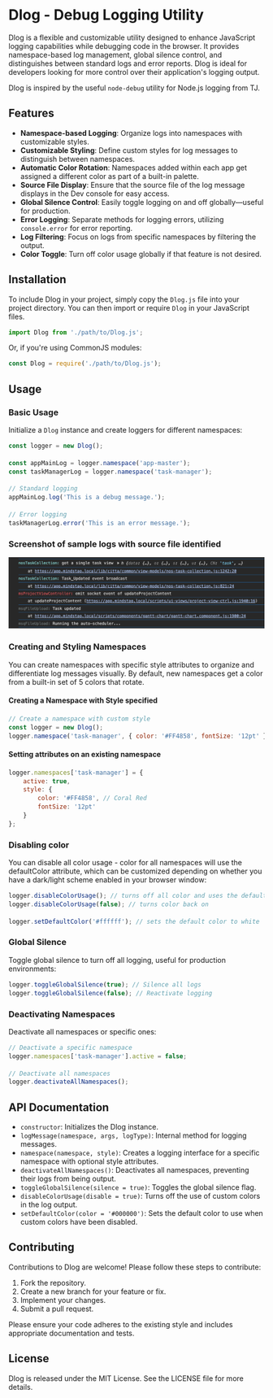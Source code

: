 # Dlog - Debug Logging Utility

Dlog is a flexible and customizable utility designed to enhance JavaScript logging capabilities while debugging code in the browser. It provides namespace-based log management, global silence control, and distinguishes between standard logs and error reports. Dlog is ideal for developers looking for more control over their application's logging output.

Dlog is inspired by the useful `node-debug` utility for Node.js logging from TJ.

## Features

- **Namespace-based Logging**: Organize logs into namespaces with customizable styles.
- **Customizable Styling**: Define custom styles for log messages to distinguish between namespaces.
- **Automatic Color Rotation**: Namespaces added within each app get assigned a different color as part of a built-in palette.
- **Source File Display**: Ensure that the source file of the log message displays in the Dev console for easy access.
- **Global Silence Control**: Easily toggle logging on and off globally—useful for production.
- **Error Logging**: Separate methods for logging errors, utilizing `console.error` for error reporting.
- **Log Filtering**: Focus on logs from specific namespaces by filtering the output.
- **Color Toggle**: Turn off color usage globally if that feature is not desired.

## Installation

To include Dlog in your project, simply copy the `Dlog.js` file into your project directory. You can then import or require `Dlog` in your JavaScript files.

```javascript
import Dlog from './path/to/Dlog.js';
```

Or, if you're using CommonJS modules:

```javascript
const Dlog = require('./path/to/Dlog.js');
```

## Usage

### Basic Usage

Initialize a `Dlog` instance and create loggers for different namespaces:

```javascript
const logger = new Dlog();

const appMainLog = logger.namespace('app-master');
const taskManagerLog = logger.namespace('task-manager');

// Standard logging
appMainLog.log('This is a debug message.');

// Error logging
taskManagerLog.error('This is an error message.');
```

### Screenshot of sample logs with source file identified
![Sample Dlog output](/dlog-sample-output-1.png "Sample output with source file identified")

### Creating and Styling Namespaces

You can create namespaces with specific style attributes to organize and differentiate log messages visually. 
By default, new namespaces get a color from a built-in set of 5 colors that rotate.

#### Creating a Namespace with Style specified

```javascript
// Create a namespace with custom style
const logger = new Dlog();
logger.namespace('task-manager', { color: '#FF4858', fontSize: '12pt' });
```

#### Setting attributes on an existing namespace

```javascript
logger.namespaces['task-manager'] = {
    active: true,
    style: {
        color: '#FF4858', // Coral Red
        fontSize: '12pt'
    }
};
```

### Disabling color

You can disable all color usage - color for all namespaces will use the defaultColor attribute, which can be customized depending on whether you have a dark/light scheme enabled in your browser window:

```javascript
logger.disableColorUsage(); // turns off all color and uses the defaultColor
logger.disableColorUsage(false); // turns color back on

logger.setDefaultColor('#ffffff'); // sets the default color to white
```

### Global Silence

Toggle global silence to turn off all logging, useful for production environments:

```javascript
logger.toggleGlobalSilence(true); // Silence all logs
logger.toggleGlobalSilence(false); // Reactivate logging
```

### Deactivating Namespaces

Deactivate all namespaces or specific ones:

```javascript
// Deactivate a specific namespace
logger.namespaces['task-manager'].active = false;

// Deactivate all namespaces
logger.deactivateAllNamespaces();
```

## API Documentation

- `constructor`: Initializes the Dlog instance.
- `logMessage(namespace, args, logType)`: Internal method for logging messages.
- `namespace(namespace, style)`: Creates a logging interface for a specific namespace with optional style attributes.
- `deactivateAllNamespaces()`: Deactivates all namespaces, preventing their logs from being output.
- `toggleGlobalSilence(silence = true)`: Toggles the global silence flag.
- `disableColorUsage(disable = true)`: Turns off the use of custom colors in the log output.
- `setDefaultColor(color = '#000000')`: Sets the default color to use when custom colors have been disabled.

## Contributing

Contributions to Dlog are welcome! Please follow these steps to contribute:

1. Fork the repository.
2. Create a new branch for your feature or fix.
3. Implement your changes.
4. Submit a pull request.

Please ensure your code adheres to the existing style and includes appropriate documentation and tests.

## License

Dlog is released under the MIT License. See the LICENSE file for more details.
